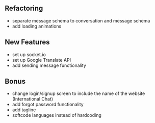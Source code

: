 ## Refactoring

- separate message schema to conversation and message schema
- add loading animations

## New Features

- set up socket.io
- set up Google Translate API
- add sending message functionality

## Bonus

- change login/signup screen to include the name of the website (International Chat)
- add forgot password functionality
- add tagline
- softcode languages instead of hardcoding
